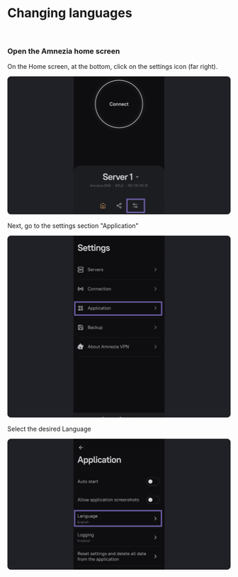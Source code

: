 # Changing languages

&nbsp;

### Open the Amnezia home screen


On the Home screen, at the bottom, click on the settings icon (far right).

![instruction 1](https://raw.githubusercontent.com/amnezia-vpn/amnezia.org-content/master/docs/en/instructions/18_change_language/img/cl_en_1.png)

Next, go to the settings section "Application"

![instruction 1](https://raw.githubusercontent.com/amnezia-vpn/amnezia.org-content/master/docs/en/instructions/18_change_language/img/cl_en_2.png)

Select the desired Language

![instruction 1](https://raw.githubusercontent.com/amnezia-vpn/amnezia.org-content/master/docs/en/instructions/18_change_language/img/cl_en_3.png)


[amnezia-site-ext-link]: https://amnezia-web-nx1r.vercel.app
[about-int-link]: /about












